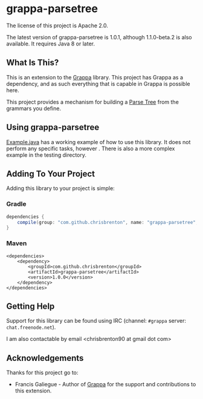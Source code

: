 # grappa-parsetree

The license of this project is Apache 2.0.

The latest version of grappa-parsetree is 1.0.1, although 1.1.0-beta.2 is also available. It requires Java 8 or later.

## What Is This?

This is an extension to the [Grappa](https://github.com/fge/grappa) library. This project has
Grappa as a dependency, and as such everything that is capable in Grappa is possible here.

This project provides a mechanism for building a [Parse Tree](https://en.wikipedia.org/wiki/Parse_tree)  from the
grammars you define.

## Using grappa-parsetree
[Example.java](https://github.com/ChrisBrenton/grappa-parsetree/blob/master/src/test/java/Example.java)
has a working example of how to use this library. It does not perform any specific tasks, however
. There is also a more complex example in the testing directory.

## Adding To Your Project
Adding this library to your project is simple:

### Gradle
```groovy
dependencies {
    compile(group: "com.github.chrisbrenton", name: "grappa-parsetree", version: "1.0.0")
}
```
### Maven
```
<dependencies>
    <dependency>
        <groupId>com.github.chrisbrenton</groupId>
        <artifactId>grappa-parsetree</artifactId>
        <version>1.0.0</version>
    </dependency>
</dependencies>
```

## Getting Help
Support for this library can be found using IRC (channel: `#grappa` server: `chat.freenode.net`).

I am also contactable by email &lt;chrisbrenton90 at gmail dot com&gt;

## Acknowledgements
Thanks for this project go to:
* Francis Galiegue - Author of [Grappa](https://github.com/fge/grappa) for the support and
contributions to this extension.
